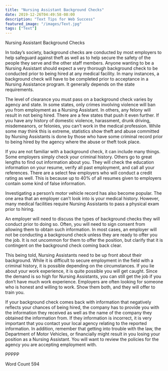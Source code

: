 ```yaml
---
title: "Nursing Assistant Background Checks"
date: 2019-12-26T04:49:58-08:00
description: "Text Tips for Web Success"
featured_image: "/images/Text.jpg"
tags: ["Text"]
---
```


Nursing Assistant Background Checks

In today’s society, background checks are conducted by most employers to help safeguard against theft as well as to help secure the safety of the people they serve and the other staff members. Anyone wanting to be a Nursing Assistant should expect a very thorough background check to be conducted prior to being hired at any medical facility. In many instances, a background check will have to be completed prior to acceptance in a Nursing Assistance program. It generally depends on the state requirements.

The level of clearance you must pass on a background check varies by agency and state. In some states, only crimes involving violence will ban you from employment as a Nursing Assistant. In others, any felony will result in not being hired. There are a few states that push it even further. If you have any history of domestic violence, harassment, drunk driving, misdemeanors, or felonies, you can’t work in the medical profession.
While some may think this is extreme, statistics show theft and abuse committed by Nursing Assistants is done by those who have some criminal record prior to being hired by the agency where the abuse or theft took place.

If you are not familiar with a background check, it can include many things. Some employers simply check your criminal history. Others go to great lengths to find out information about you. They will check the education information on your resume, verify all past employment, and call all your references. There are a select few employers who will conduct a credit rating as well. This is because up to 40% of all resumes given to employers contain some kind of false information. 

Investigating a person’s motor vehicle record has also become popular. The one area that an employer can’t look into is your medical history. However, many medical facilities require Nursing Assistants to pass a physical exam prior to hiring. 

An employer will need to discuss the types of background checks they will conduct prior to doing so. Often, you will need to sign consent from allowing them to obtain such information. In most cases, an employer will not be conducting a background check unless they are ready to offer you the job. It is not uncommon for them to offer the position, but clarify that it is contingent on the background check coming back clear. 

This being told, Nursing Assistants need to be up front about their background. While it is difficult to secure employment in the field with a criminal history, it is possible depending on the circumstances. If you lie about your work experience, it is quite possible you will get caught. Since the demand is so high for Nursing Assistants, you can still get the job if you don’t have much work experience. Employers are often looking for someone who is honest and willing to work. Show them both, and they will offer to train you.

If your background check comes back with information that negatively reflects your chances of being hired, the company has to provide you with the information they received as well as the name of the company they obtained the information from. If they information is incorrect, it is very important that you contact your local agency relating to the reported information. In addition, remember that getting into trouble with the law, the Department of Motor Vehicles, or financially might result in you losing your position as a Nursing Assistant. You will want to review the policies for the agency you are accepting employment with.

PPPPP

Word Count 594



